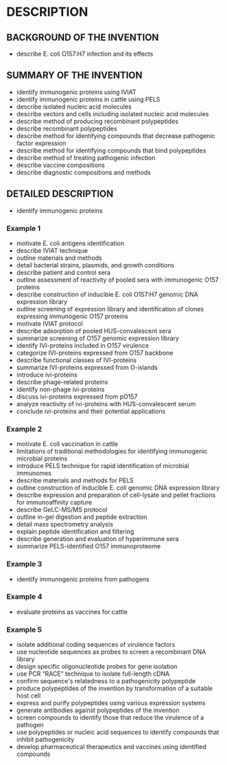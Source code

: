 # DESCRIPTION

## BACKGROUND OF THE INVENTION

- describe E. coli O157:H7 infection and its effects

## SUMMARY OF THE INVENTION

- identify immunogenic proteins using IVIAT
- identify immunogenic proteins in cattle using PELS
- describe isolated nucleic acid molecules
- describe vectors and cells including isolated nucleic acid molecules
- describe method of producing recombinant polypeptides
- describe recombinant polypeptides
- describe method for identifying compounds that decrease pathogenic factor expression
- describe method for identifying compounds that bind polypeptides
- describe method of treating pathogenic infection
- describe vaccine compositions
- describe diagnostic compositions and methods

## DETAILED DESCRIPTION

- identify immunogenic proteins

### Example 1

- motivate E. coli antigens identification
- describe IVIAT technique
- outline materials and methods
- detail bacterial strains, plasmids, and growth conditions
- describe patient and control sera
- outline assessment of reactivity of pooled sera with immunogenic O157 proteins
- describe construction of inducible E. coli O157:H7 genomic DNA expression library
- outline screening of expression library and identification of clones expressing immunogenic O157 proteins
- motivate IVIAT protocol
- describe adsorption of pooled HUS-convalescent sera
- summarize screening of O157 genomic expression library
- identify IVI-proteins included in O157 virulence
- categorize IVI-proteins expressed from O157 backbone
- describe functional classes of IVI-proteins
- summarize IVI-proteins expressed from O-islands
- introduce ivi-proteins
- describe phage-related proteins
- identify non-phage ivi-proteins
- discuss ivi-proteins expressed from pO157
- analyze reactivity of ivi-proteins with HUS-convalescent serum
- conclude ivi-proteins and their potential applications

### Example 2

- motivate E. coli vaccination in cattle
- limitations of traditional methodologies for identifying immunogenic microbial proteins
- introduce PELS technique for rapid identification of microbial immunomes
- describe materials and methods for PELS
- outline construction of inducible E. coli genomic DNA expression library
- describe expression and preparation of cell-lysate and pellet fractions for immunoaffinity capture
- describe GeLC-MS/MS protocol
- outline in-gel digestion and peptide extraction
- detail mass spectrometry analysis
- explain peptide identification and filtering
- describe generation and evaluation of hyperimmune sera
- summarize PELS-identified O157 immunoproteome

### Example 3

- identify immunogenic proteins from pathogens

### Example 4

- evaluate proteins as vaccines for cattle

### Example 5

- isolate additional coding sequences of virulence factors
- use nucleotide sequences as probes to screen a recombinant DNA library
- design specific oligonucleotide probes for gene isolation
- use PCR “RACE” technique to isolate full-length cDNA
- confirm sequence's relatedness to a pathogenicity polypeptide
- produce polypeptides of the invention by transformation of a suitable host cell
- express and purify polypeptides using various expression systems
- generate antibodies against polypeptides of the invention
- screen compounds to identify those that reduce the virulence of a pathogen
- use polypeptides or nucleic acid sequences to identify compounds that inhibit pathogenicity
- develop pharmaceutical therapeutics and vaccines using identified compounds

